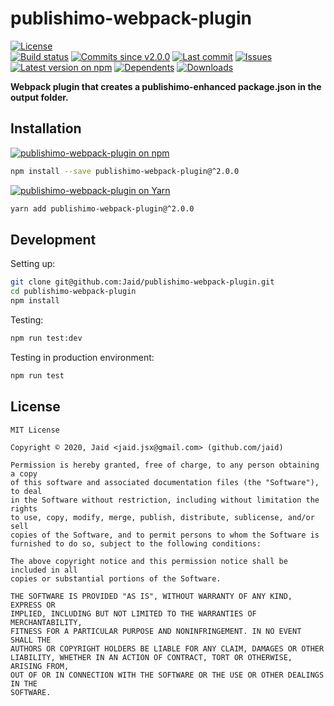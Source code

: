# publishimo-webpack-plugin


<a href="https://raw.githubusercontent.com/Jaid/publishimo-webpack-plugin/master/license.txt"><img src="https://img.shields.io/github/license/Jaid/publishimo-webpack-plugin?style=flat-square" alt="License"/></a>  
<a href="https://actions-badge.atrox.dev/Jaid/publishimo-webpack-plugin/goto"><img src="https://img.shields.io/endpoint.svg?style=flat-square&url=https%3A%2F%2Factions-badge.atrox.dev%2FJaid%2Fpublishimo-webpack-plugin%2Fbadge" alt="Build status"/></a> <a href="https://github.com/Jaid/publishimo-webpack-plugin/commits"><img src="https://img.shields.io/github/commits-since/Jaid/publishimo-webpack-plugin/v2.0.0?style=flat-square&logo=github" alt="Commits since v2.0.0"/></a> <a href="https://github.com/Jaid/publishimo-webpack-plugin/commits"><img src="https://img.shields.io/github/last-commit/Jaid/publishimo-webpack-plugin?style=flat-square&logo=github" alt="Last commit"/></a> <a href="https://github.com/Jaid/publishimo-webpack-plugin/issues"><img src="https://img.shields.io/github/issues/Jaid/publishimo-webpack-plugin?style=flat-square&logo=github" alt="Issues"/></a>  
<a href="https://npmjs.com/package/publishimo-webpack-plugin"><img src="https://img.shields.io/npm/v/publishimo-webpack-plugin?style=flat-square&logo=npm&label=latest%20version" alt="Latest version on npm"/></a> <a href="https://github.com/Jaid/publishimo-webpack-plugin/network/dependents"><img src="https://img.shields.io/librariesio/dependents/npm/publishimo-webpack-plugin?style=flat-square&logo=npm" alt="Dependents"/></a> <a href="https://npmjs.com/package/publishimo-webpack-plugin"><img src="https://img.shields.io/npm/dm/publishimo-webpack-plugin?style=flat-square&logo=npm" alt="Downloads"/></a>

**Webpack plugin that creates a publishimo-enhanced package.json in the output folder.**















## Installation
<a href="https://npmjs.com/package/publishimo-webpack-plugin"><img src="https://img.shields.io/badge/npm-publishimo--webpack--plugin-C23039?style=flat-square&logo=npm" alt="publishimo-webpack-plugin on npm"/></a>
```bash
npm install --save publishimo-webpack-plugin@^2.0.0
```
<a href="https://yarnpkg.com/package/publishimo-webpack-plugin"><img src="https://img.shields.io/badge/Yarn-publishimo--webpack--plugin-2F8CB7?style=flat-square&logo=yarn&logoColor=white" alt="publishimo-webpack-plugin on Yarn"/></a>
```bash
yarn add publishimo-webpack-plugin@^2.0.0
```








## Development



Setting up:
```bash
git clone git@github.com:Jaid/publishimo-webpack-plugin.git
cd publishimo-webpack-plugin
npm install
```
Testing:
```bash
npm run test:dev
```
Testing in production environment:
```bash
npm run test
```


## License
```text
MIT License

Copyright © 2020, Jaid <jaid.jsx@gmail.com> (github.com/jaid)

Permission is hereby granted, free of charge, to any person obtaining a copy
of this software and associated documentation files (the "Software"), to deal
in the Software without restriction, including without limitation the rights
to use, copy, modify, merge, publish, distribute, sublicense, and/or sell
copies of the Software, and to permit persons to whom the Software is
furnished to do so, subject to the following conditions:

The above copyright notice and this permission notice shall be included in all
copies or substantial portions of the Software.

THE SOFTWARE IS PROVIDED "AS IS", WITHOUT WARRANTY OF ANY KIND, EXPRESS OR
IMPLIED, INCLUDING BUT NOT LIMITED TO THE WARRANTIES OF MERCHANTABILITY,
FITNESS FOR A PARTICULAR PURPOSE AND NONINFRINGEMENT. IN NO EVENT SHALL THE
AUTHORS OR COPYRIGHT HOLDERS BE LIABLE FOR ANY CLAIM, DAMAGES OR OTHER
LIABILITY, WHETHER IN AN ACTION OF CONTRACT, TORT OR OTHERWISE, ARISING FROM,
OUT OF OR IN CONNECTION WITH THE SOFTWARE OR THE USE OR OTHER DEALINGS IN THE
SOFTWARE.
```
